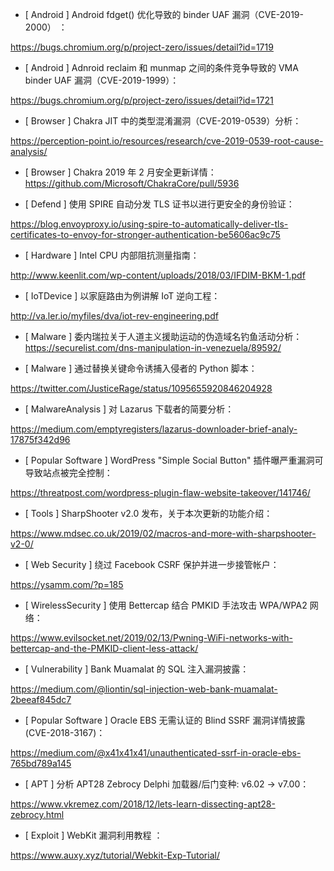 * [ Android ]  Android fdget() 优化导致的 binder UAF 漏洞（CVE-2019-2000） ：

https://bugs.chromium.org/p/project-zero/issues/detail?id=1719



* [ Android ]   Adnroid reclaim 和 munmap 之间的条件竞争导致的 VMA binder UAF 漏洞（CVE-2019-1999）： 

https://bugs.chromium.org/p/project-zero/issues/detail?id=1721



* [ Browser ]  Chakra JIT 中的类型混淆漏洞（CVE-2019-0539）分析： 

https://perception-point.io/resources/research/cve-2019-0539-root-cause-analysis/



* [ Browser ]  Chakra 2019 年 2 月安全更新详情：https://github.com/Microsoft/ChakraCore/pull/5936



* [ Defend ]  使用 SPIRE 自动分发 TLS 证书以进行更安全的身份验证：

https://blog.envoyproxy.io/using-spire-to-automatically-deliver-tls-certificates-to-envoy-for-stronger-authentication-be5606ac9c75



* [ Hardware ]  Intel CPU 内部阻抗测量指南： 

http://www.keenlit.com/wp-content/uploads/2018/03/IFDIM-BKM-1.pdf



* [ IoTDevice ]  以家庭路由为例讲解 IoT 逆向工程： 

http://va.ler.io/myfiles/dva/iot-rev-engineering.pdf



* [ Malware ]  委内瑞拉关于人道主义援助运动的伪造域名钓鱼活动分析：https://securelist.com/dns-manipulation-in-venezuela/89592/



* [ Malware ]   通过替换关键命令诱捕入侵者的 Python 脚本：

https://twitter.com/JusticeRage/status/1095655920846204928



* [ MalwareAnalysis ]  对 Lazarus 下载者的简要分析：

https://medium.com/emptyregisters/lazarus-downloader-brief-analy-17875f342d96



* [ Popular Software ]   WordPress "Simple Social Button" 插件曝严重漏洞可导致站点被完全控制： 

https://threatpost.com/wordpress-plugin-flaw-website-takeover/141746/



* [ Tools ]  SharpShooter v2.0 发布，关于本次更新的功能介绍：

https://www.mdsec.co.uk/2019/02/macros-and-more-with-sharpshooter-v2-0/



* [ Web Security ]  绕过 Facebook CSRF 保护并进一步接管帐户：

 https://ysamm.com/?p=185



* [ WirelessSecurity ]  使用 Bettercap 结合 PMKID 手法攻击 WPA/WPA2 网络：

https://www.evilsocket.net/2019/02/13/Pwning-WiFi-networks-with-bettercap-and-the-PMKID-client-less-attack/





* [ Vulnerability ]  Bank Muamalat 的 SQL 注入漏洞披露： 

https://medium.com/@liontin/sql-injection-web-bank-muamalat-2beeaf845dc7



* [ Popular Software ]  Oracle EBS 无需认证的 Blind SSRF 漏洞详情披露(CVE-2018-3167)： 

https://medium.com/@x41x41x41/unauthenticated-ssrf-in-oracle-ebs-765bd789a145



* [ APT ]  分析 APT28 Zebrocy Delphi 加载器/后门变种: v6.02 -> v7.00： 

https://www.vkremez.com/2018/12/lets-learn-dissecting-apt28-zebrocy.html



* [ Exploit ]  WebKit 漏洞利用教程 ：

 https://www.auxy.xyz/tutorial/Webkit-Exp-Tutorial/